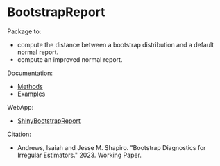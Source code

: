 # BootstrapReport

Package to:
* compute the distance between a bootstrap distribution and a default normal report.
* compute an improved normal report.

Documentation:
* [Methods](./BootstrapReport.lyx)
* [Examples](./examples/)

WebApp:
* [ShinyBootstrapReport](https://jmslab.shinyapps.io/BootstrapReport)

Citation:
* Andrews, Isaiah and Jesse M. Shapiro. "Bootstrap Diagnostics for Irregular Estimators." 2023. Working Paper.
